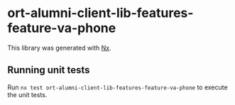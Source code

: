 # ort-alumni-client-lib-features-feature-va-phone

This library was generated with [Nx](https://nx.dev).

## Running unit tests

Run `nx test ort-alumni-client-lib-features-feature-va-phone` to execute the unit tests.
